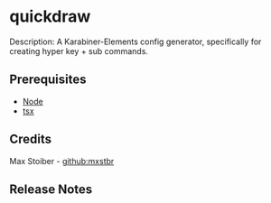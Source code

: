 # quickdraw

Description: A Karabiner-Elements config generator, specifically for creating hyper key + sub commands.

## Prerequisites

- [Node](https://nodejs.org/en/download/)
- [tsx](https://tsx.is/getting-started)

## Credits

Max Stoiber - [github:mxstbr](https://github.com/mxstbr/karabiner)

## Release Notes
